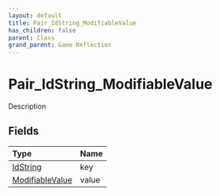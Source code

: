 ```yaml
---
layout: default
title: Pair_IdString_ModifiableValue
has_children: false
parent: Class
grand_parent: Game Reflection
---
```

# Pair_IdString_ModifiableValue
Description 

## Fields

| Type | Name |
|:----------|:--------------|
| [IdString](/riftbreaker-wiki/docs/game-reflection/components/id_string/) | key |
| [ModifiableValue](/riftbreaker-wiki/docs/game-reflection/classes/modifiable_value/) | value |

